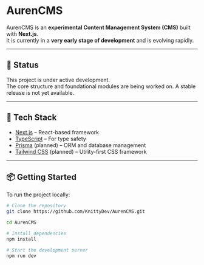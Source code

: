 # AurenCMS

AurenCMS is an **experimental Content Management System (CMS)** built with **Next.js**.  
It is currently in a **very early stage of development** and is evolving rapidly.

---

## 🚧 Status
This project is under active development.  
The core structure and foundational modules are being worked on. A stable release is not yet available.

---

## 🔧 Tech Stack
- [Next.js](https://nextjs.org/) – React-based framework
- [TypeScript](https://www.typescriptlang.org/) – For type safety
- [Prisma](https://www.prisma.io/) (planned) – ORM and database management
- [Tailwind CSS](https://tailwindcss.com/) (planned) – Utility-first CSS framework

---

## 📦 Getting Started
To run the project locally:

```bash
# Clone the repository
git clone https://github.com/KnittyDev/AurenCMS.git

cd AurenCMS

# Install dependencies
npm install

# Start the development server
npm run dev
